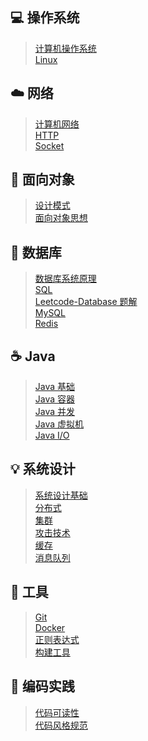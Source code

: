 
## :computer: 操作系统

> [计算机操作系统](docs/计算机操作系统.md) </br>
> [Linux](docs/Linux简介.md)

## :cloud: 网络 

> [计算机网络](计算机网络.md) </br>
> [HTTP](HTTP.md) </br>
> [Socket](Socket.md)

## :art: 面向对象

> [设计模式](设计模式.md) </br>
> [面向对象思想](面向对象思想.md)

## :floppy_disk: 数据库 

> [数据库系统原理](数据库系统原理.md) </br>
> [SQL](SQL.md) </br>
> [Leetcode-Database 题解](Leetcode-Database%20题解.md) </br>
> [MySQL](MySQL简介.md) </br>
> [Redis](Redis.md)

## :coffee: Java

> [Java 基础](Java%20基础.md) </br>
> [Java 容器](Java%20容器.md) </br>
> [Java 并发](Java%20并发.md) </br>
> [Java 虚拟机](Java%20虚拟机.md) </br>
> [Java I/O](Java%20IO.md)

## :bulb: 系统设计 

> [系统设计基础](系统设计基础.md) </br>
> [分布式](分布式.md) </br>
> [集群](集群.md) </br>
> [攻击技术](攻击技术.md) </br>
> [缓存](缓存.md) </br>
> [消息队列](消息队列.md)

## :wrench: 工具 

> [Git](Git.md) </br>
> [Docker](Docker.md) </br>
> [正则表达式](正则表达式.md) </br>
> [构建工具](构建工具.md)

## :watermelon: 编码实践 
> [代码可读性](代码可读性.md)</br>
> [代码风格规范](代码风格规范.md)</br>


